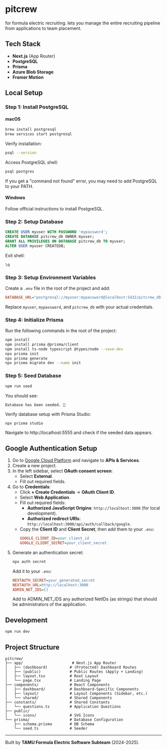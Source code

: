 # pitcrew

for formula electric recruiting. lets you manage the entire recruiting pipeline from applications to team placement.

## Tech Stack
- **Next.js** (App Router)
- **PostgreSQL**
- **Prisma**
- **Azure Blob Storage**
- **Framer Motion**

## Local Setup
### Step 1: Install PostgreSQL
#### macOS
```bash
brew install postgresql
brew services start postgresql
```

Verify installation:
```bash
psql --version
```

Access PostgreSQL shell:
```bash
psql postgres
```
If you get a "command not found" error, you may need to add PostgreSQL to your PATH.

#### Windows
Follow official instructions to install PostgreSQL.

### Step 2: Setup Database
```sql
CREATE USER myuser WITH PASSWORD 'mypassword';
CREATE DATABASE pitcrew_db OWNER myuser;
GRANT ALL PRIVILEGES ON DATABASE pitcrew_db TO myuser;
ALTER USER myuser CREATEDB;
```
Exit shell:
```sql
\q
```

### Step 3: Setup Environment Variables
Create a `.env` file in the root of the project and add:
```ini
DATABASE_URL="postgresql://myuser:mypassword@localhost:5432/pitcrew_db?schema=public"
```
Replace `myuser`, `mypassword`, and `pitcrew_db` with your actual credentials.

### Step 4: Initialize Prisma
Run the following commands in the root of the project:
```bash
npm install
npm install prisma @prisma/client
npm install ts-node typescript @types/node --save-dev
npx prisma init
npx prisma generate
npx prisma migrate dev --name init
```

### Step 5: Seed Database
```bash
npm run seed
```
You should see:
```
Database has been seeded. 🌱
```
Verify database setup with Prisma Studio:
```bash
npx prisma studio
```
Navigate to http://localhost:5555 and check if the seeded data appears.

## Google Authentication Setup
1. Go to [Google Cloud Platform](https://console.cloud.google.com/) and navigate to **APIs & Services**.
2. Create a new project.
3. In the left sidebar, select **OAuth consent screen**:
   - Select **External**.
   - Fill out required fields.
4. Go to **Credentials**:
   - Click **+ Create Credentials** → **OAuth Client ID**.
   - Select **Web Application**.
   - Fill out required fields:
     - **Authorized JavaScript Origins**: `http://localhost:3000` (for local development).
     - **Authorized redirect URIs**: `http://localhost:3000/api/auth/callback/google`.
   - Copy the **Client ID** and **Client Secret**, then add them to your `.env`:
     ```ini
     GOOGLE_CLIENT_ID=your_client_id
     GOOGLE_CLIENT_SECRET=your_client_secret
     ```
5. Generate an authentication secret:
   ```bash
   npx auth secret
   ```
   Add it to your `.env`:
   ```ini
   NEXTAUTH_SECRET=your_generated_secret
   NEXTAUTH_URL=http://localhost:3000
   ADMIN_NET_IDS=[]
   ```
   Add to ADMIN_NET_IDS any authorized NetIDs (as strings) that should be administrators of the application.

## Development
```bash
npm run dev
```

## Project Structure
```
pitcrew/
├── app/                      # Next.js App Router
│   ├── (dashboard)          # (Protected) Dashboard Routes
│   ├── (public)             # Public Routes (Apply + Landing)
│   ├── layout.tsx           # Root Layout
│   └── page.tsx             # Landing Page
├── components/              # React Components
│   ├── dashboard/           # Dashboard-Specific Components
│   ├── layout/              # Layout Components (Sidebar, etc.)
│   └── shared/              # Shared Components
├── constants/               # Shared Constants
│   └── questions.ts         # Application Questions
├── public/
│   └── icons/               # SVG Icons
└── prisma/                  # Database Configuration
    ├── schema.prisma        # DB Schema
    └── seed.ts              # Seeder
```

---
Built by **TAMU Formula Electric Software Subteam** (2024-2025).
